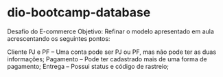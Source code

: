 # dio-bootcamp-database

Desafio do E-commerce
Objetivo:
Refinar o modelo apresentado em aula acrescentando os seguintes pontos:

Cliente PJ e PF – Uma conta pode ser PJ ou PF, mas não pode ter as duas informações;
Pagamento – Pode ter cadastrado mais de uma forma de pagamento;
Entrega – Possui status e código de rastreio;
